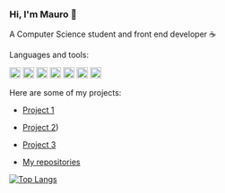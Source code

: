 ### Hi, I'm Mauro 👋

A Computer Science student and front end developer ☕️

Languages and tools:
<div>
  <img src="https://cdn-icons-png.flaticon.com/512/919/919827.png" alt="JavaScript" width="20" height="20">
  <img src="https://cdn-icons-png.flaticon.com/512/919/919826.png" alt="JavaScript" width="20" height="20">
  <img src="https://static-00.iconduck.com/assets.00/javascript-js-icon-2048x2048-nyxvtvk0.png" alt="JavaScript" width="20" height="20">
  <img src="https://upload.wikimedia.org/wikipedia/commons/thumb/a/a7/React-icon.svg/2300px-React-icon.svg.png" alt="JavaScript" width="20" height="20">
  <img src="https://static-00.iconduck.com/assets.00/tailwind-css-icon-2048x1229-u8dzt4uh.png" alt="JavaScript" width="20" height="20">
  <img src="https://camo.githubusercontent.com/b872b9ada0c2c3d373bbb0c356eb4af353127335fc3d2e611964433864ab4de1/68747470733a2f2f676574626f6f7473747261702e636f6d2f646f63732f352e322f6173736574732f6272616e642f626f6f7473747261702d6c6f676f2d736861646f772e706e67" alt="JavaScript" width="20" height="20">
  <img src="https://sissel.gallerycdn.vsassets.io/extensions/sissel/shopify-liquid/4.0.1/1699358936199/Microsoft.VisualStudio.Services.Icons.Default" alt="JavaScript" width="20" height="20">

</div>

Here are some of my projects:

- [Project 1](https://github.com/MauroLZ/ecommerce-react)
- [Project 2](https://github.com/MauroLZ/weather-app))
- [Project 3](https://github.com/MauroLZ/dashboard)

- [My repositories](https://github.com/MauroLZ?tab=repositories)

[![Top Langs](https://github-readme-stats.vercel.app/api/top-langs/?username=maurolz)](https://github.com/maurolz)
